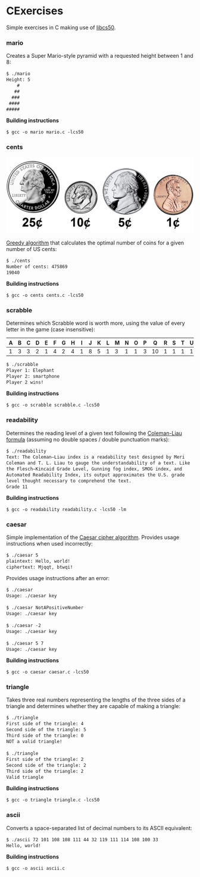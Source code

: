 # CExercises

Simple exercises in C making use of [libcs50](https://github.com/cs50/libcs50).

### mario

Creates a Super Mario-style pyramid with a requested height between 1 and 8:

```
$ ./mario
Height: 5
    #
   ##
  ###
 ####
#####
```

**Building instructions**

```
$ gcc -o mario mario.c -lcs50
```



### cents

![](coins.jpg)

[Greedy algorithm](https://en.wikipedia.org/wiki/Greedy_algorithm) that calculates the optimal number of coins for a given number of US cents:

```
$ ./cents
Number of cents: 475869
19040
```

**Building instructions**

```
$ gcc -o cents cents.c -lcs50
```



### scrabble

Determines which Scrabble word is worth more, using the value of every letter in the game (case insensitive):

| A    | B    | C    | D    | E    | F    | G    | H    | I    | J    | K    | L    | M    | N    | O    | P    | Q    | R    | S    | T    | U    | V    | W    | X    | Y    | Z    |
| ---- | ---- | ---- | ---- | ---- | ---- | ---- | ---- | ---- | ---- | ---- | ---- | ---- | ---- | ---- | ---- | ---- | ---- | ---- | ---- | ---- | ---- | ---- | ---- | ---- | ---- |
| 1    | 3    | 3    | 2    | 1    | 4    | 2    | 4    | 1    | 8    | 5    | 1    | 3    | 1    | 1    | 3    | 10   | 1    | 1    | 1    | 1    | 4    | 4    | 8    | 4    | 10   |

```
$ ./scrabble
Player 1: Elephant
Player 2: smartphone
Player 2 wins!
```

**Building instructions**

```
$ gcc -o scrabble scrabble.c -lcs50
```



### readability

Determines the reading level of a given text following the [Coleman-Liau formula](https://en.wikipedia.org/wiki/Coleman%E2%80%93Liau_index) (assuming no double spaces / double punctuation marks):

```
$ ./readability 
Text: The Coleman–Liau index is a readability test designed by Meri Coleman and T. L. Liau to gauge the understandability of a text. Like the Flesch–Kincaid Grade Level, Gunning fog index, SMOG index, and Automated Readability Index, its output approximates the U.S. grade level thought necessary to comprehend the text.
Grade 11
```

**Building instructions**

```
$ gcc -o readability readability.c -lcs50 -lm
```



### caesar

Simple implementation of the [Caesar cipher algorithm](https://en.wikipedia.org/wiki/Caesar_cipher). Provides usage instructions when used incorrectly:

```
$ ./caesar 5
plaintext: Hello, world!
ciphertext: Mjqqt, btwqi!
```

Provides usage instructions after an error:

```
$ ./caesar
Usage: ./caesar key

$ ./caesar NotAPositiveNumber
Usage: ./caesar key

$ ./caesar -2
Usage: ./caesar key

$ ./caesar 5 7
Usage: ./caesar key
```

**Building instructions**

```
$ gcc -o caesar caesar.c -lcs50
```



### triangle

Takes three real numbers representing the lengths of the three sides of a triangle and determines whether they are capable of making a triangle:

```
$ ./triangle
First side of the triangle: 4
Second side of the triangle: 5
Third side of the triangle: 0
NOT a valid triangle!

$ ./triangle
First side of the triangle: 2
Second side of the triangle: 2
Third side of the triangle: 2
Valid triangle
```

**Building instructions**

```
$ gcc -o triangle triangle.c -lcs50
```



### ascii

Converts a space-separated list of decimal numbers to its ASCII equivalent:

```
$ ./ascii 72 101 108 108 111 44 32 119 111 114 108 100 33 
Hello, world!
```

**Building instructions**

```
$ gcc -o ascii ascii.c
```


